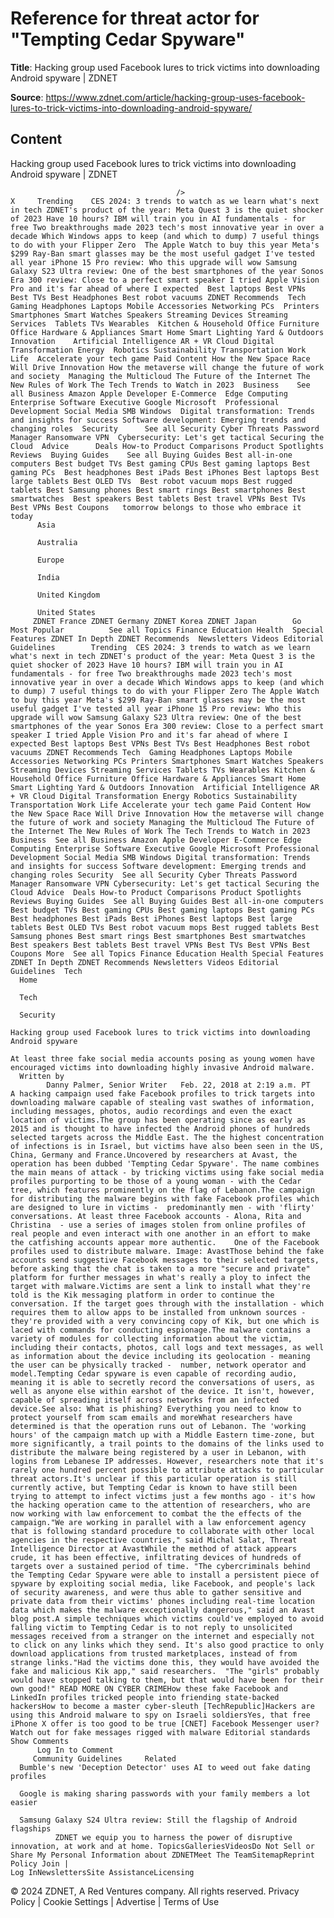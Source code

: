 # Reference for threat actor for "Tempting Cedar Spyware"

**Title**: Hacking group used Facebook lures to trick victims into downloading Android spyware | ZDNET

**Source**: https://www.zdnet.com/article/hacking-group-uses-facebook-lures-to-trick-victims-into-downloading-android-spyware/

## Content




Hacking group used Facebook lures to trick victims into downloading Android spyware | ZDNET


                                         />                                                                                                                                                                                                     X     Trending    CES 2024: 3 trends to watch as we learn what's next in tech ZDNET's product of the year: Meta Quest 3 is the quiet shocker of 2023 Have 10 hours? IBM will train you in AI fundamentals - for free Two breakthroughs made 2023 tech's most innovative year in over a decade Which Windows apps to keep (and which to dump) 7 useful things to do with your Flipper Zero  The Apple Watch to buy this year Meta's $299 Ray-Ban smart glasses may be the most useful gadget I've tested all year iPhone 15 Pro review: Who this upgrade will wow Samsung Galaxy S23 Ultra review: One of the best smartphones of the year Sonos Era 300 review: Close to a perfect smart speaker I tried Apple Vision Pro and it's far ahead of where I expected  Best laptops Best VPNs Best TVs Best Headphones Best robot vacuums ZDNET Recommends  Tech    Gaming Headphones Laptops Mobile Accessories Networking PCs  Printers Smartphones Smart Watches Speakers Streaming Devices Streaming Services  Tablets TVs Wearables  Kitchen & Household Office Furniture Office Hardware & Appliances Smart Home Smart Lighting Yard & Outdoors  Innovation    Artificial Intelligence AR + VR Cloud Digital Transformation Energy  Robotics Sustainability Transportation Work Life  Accelerate your tech game Paid Content How the New Space Race Will Drive Innovation How the metaverse will change the future of work and society  Managing the Multicloud The Future of the Internet The New Rules of Work The Tech Trends to Watch in 2023  Business    See all Business Amazon Apple Developer E-Commerce  Edge Computing Enterprise Software Executive Google Microsoft  Professional Development Social Media SMB Windows  Digital transformation: Trends and insights for success Software development: Emerging trends and changing roles  Security      See all Security Cyber Threats Password Manager Ransomware VPN  Cybersecurity: Let's get tactical Securing the Cloud  Advice      Deals How-to Product Comparisons Product Spotlights Reviews  Buying Guides    See all Buying Guides Best all-in-one computers Best budget TVs Best gaming CPUs Best gaming laptops Best gaming PCs  Best headphones Best iPads Best iPhones Best laptops Best large tablets Best OLED TVs  Best robot vacuum mops Best rugged tablets Best Samsung phones Best smart rings Best smartphones Best smartwatches  Best speakers Best tablets Best travel VPNs Best TVs Best VPNs Best Coupons   tomorrow belongs to those who embrace it today       
          Asia
        
          Australia
        
          Europe
        
          India
        
          United Kingdom
        
          United States
         ZDNET France ZDNET Germany ZDNET Korea ZDNET Japan        Go  Most Popular          See all Topics Finance Education Health  Special Features ZDNET In Depth ZDNET Recommends  Newsletters Videos Editorial Guidelines        Trending  CES 2024: 3 trends to watch as we learn what's next in tech ZDNET's product of the year: Meta Quest 3 is the quiet shocker of 2023 Have 10 hours? IBM will train you in AI fundamentals - for free Two breakthroughs made 2023 tech's most innovative year in over a decade Which Windows apps to keep (and which to dump) 7 useful things to do with your Flipper Zero The Apple Watch to buy this year Meta's $299 Ray-Ban smart glasses may be the most useful gadget I've tested all year iPhone 15 Pro review: Who this upgrade will wow Samsung Galaxy S23 Ultra review: One of the best smartphones of the year Sonos Era 300 review: Close to a perfect smart speaker I tried Apple Vision Pro and it's far ahead of where I expected Best laptops Best VPNs Best TVs Best Headphones Best robot vacuums ZDNET Recommends Tech  Gaming Headphones Laptops Mobile Accessories Networking PCs Printers Smartphones Smart Watches Speakers Streaming Devices Streaming Services Tablets TVs Wearables Kitchen & Household Office Furniture Office Hardware & Appliances Smart Home Smart Lighting Yard & Outdoors Innovation  Artificial Intelligence AR + VR Cloud Digital Transformation Energy Robotics Sustainability Transportation Work Life Accelerate your tech game Paid Content How the New Space Race Will Drive Innovation How the metaverse will change the future of work and society Managing the Multicloud The Future of the Internet The New Rules of Work The Tech Trends to Watch in 2023 Business  See all Business Amazon Apple Developer E-Commerce Edge Computing Enterprise Software Executive Google Microsoft Professional Development Social Media SMB Windows Digital transformation: Trends and insights for success Software development: Emerging trends and changing roles Security  See all Security Cyber Threats Password Manager Ransomware VPN Cybersecurity: Let's get tactical Securing the Cloud Advice  Deals How-to Product Comparisons Product Spotlights Reviews Buying Guides  See all Buying Guides Best all-in-one computers Best budget TVs Best gaming CPUs Best gaming laptops Best gaming PCs Best headphones Best iPads Best iPhones Best laptops Best large tablets Best OLED TVs Best robot vacuum mops Best rugged tablets Best Samsung phones Best smart rings Best smartphones Best smartwatches Best speakers Best tablets Best travel VPNs Best TVs Best VPNs Best Coupons More  See all Topics Finance Education Health Special Features ZDNET In Depth ZDNET Recommends Newsletters Videos Editorial Guidelines  Tech     
      Home
    
      Tech
    
      Security
      
    Hacking group used Facebook lures to trick victims into downloading Android spyware
   
    At least three fake social media accounts posing as young women have encouraged victims into downloading highly invasive Android malware.
      Written by 
            Danny Palmer, Senior Writer   Feb. 22, 2018 at 2:19 a.m. PT                      A hacking campaign used fake Facebook profiles to trick targets into downloading malware capable of stealing vast swathes of information, including messages, photos, audio recordings and even the exact location of victims.The group has been operating since as early as 2015 and is thought to have infected the Android phones of hundreds selected targets across the Middle East. The the highest concentration of infections is in Israel, but victims have also been seen in the US, China, Germany and France.Uncovered by researchers at Avast, the operation has been dubbed 'Tempting Cedar Spyware'. The name combines the main means of attack - by tricking victims using fake social media profiles purporting to be those of a young woman - with the Cedar tree, which features prominently on the flag of Lebanon.The campaign for distributing the malware begins with fake Facebook profiles which are designed to lure in victims -  predominantly men - with 'flirty' conversations. At least three Facebook accounts - Alona, Rita and Christina  - use a series of images stolen from online profiles of real people and even interact with one another in an effort to make the catfishing accounts appear more authentic.    One of the Facebook profiles used to distribute malware. Image: AvastThose behind the fake accounts send suggestive Facebook messages to their selected targets, before asking that the chat is taken to a more "secure and private" platform for further messages in what's really a ploy to infect the target with malware.Victims are sent a link to install what they're told is the Kik messaging platform in order to continue the conversation. If the target goes through with the installation - which requires them to allow apps to be installed from unknown sources - they're provided with a very convincing copy of Kik, but one which is laced with commands for conducting espionage.The malware contains a variety of modules for collecting information about the victim, including their contacts, photos, call logs and text messages, as well as information about the device including its geolocation - meaning the user can be physically tracked -  number, network operator and model.Tempting Cedar spyware is even capable of recording audio, meaning it is able to secretly record the conversations of users, as well as anyone else within earshot of the device. It isn't, however, capable of spreading itself across networks from an infected device.See also: What is phishing? Everything you need to know to protect yourself from scam emails and moreWhat researchers have determined is that the operation runs out of Lebanon. The 'working hours' of the campaign match up with a Middle Eastern time-zone, but more significantly, a trail points to the domains of the links used to distribute the malware being registered by a user in Lebanon, with logins from Lebanese IP addresses. However, researchers note that it's rarely one hundred percent possible to attribute attacks to particular threat actors.It's unclear if this particular operation is still currently active, but Tempting Cedar is known to have still been trying to attempt to infect victims just a few months ago - it's how the hacking operation came to the attention of researchers, who are now working with law enforcement to combat the the effects of the campaign."We are working in parallel with a law enforcement agency that is following standard procedure to collaborate with other local agencies in the respective countries," said Michal Salat, Threat Intelligence Director at AvastWhile the method of attack appears crude, it has been effective, infiltrating devices of hundreds of targets over a sustained period of time. "The cybercriminals behind the Tempting Cedar Spyware were able to install a persistent piece of spyware by exploiting social media, like Facebook, and people's lack of security awareness, and were thus able to gather sensitive and private data from their victims' phones including real-time location data which makes the malware exceptionally dangerous," said an Avast blog post.A simple techniques which victims could've employed to avoid falling victim to Tempting Cedar is to not reply to unsolicited messages received from a stranger on the internet and especially not to click on any links which they send. It's also good practice to only download applications from trusted marketplaces, instead of from strange links."Had the victims done this, they would have avoided the fake and malicious Kik app," said researchers.  "The "girls" probably would have stopped talking to them, but that would have been for their own good!" READ MORE ON CYBER CRIMEHow these fake Facebook and LinkedIn profiles tricked people into friending state-backed hackersHow to become a master cyber-sleuth [TechRepublic]Hackers are using this Android malware to spy on Israeli soldiersYes, that free iPhone X offer is too good to be true [CNET] Facebook Messenger user? Watch out for fake messages rigged with malware Editorial standards  Show Comments  
          Log In to Comment
         Community Guidelines     Related   
      Bumble's new 'Deception Detector' uses AI to weed out fake dating profiles
      
      Google is making sharing passwords with your family members a lot easier
      
      Samsung Galaxy S24 Ultra review: Still the flagship of Android flagships
              ZDNET we equip you to harness the power of disruptive innovation, at work and at home. TopicsGalleriesVideosDo Not Sell or Share My Personal Information about ZDNETMeet The TeamSitemapReprint Policy Join |
    Log InNewslettersSite AssistanceLicensing     
  © 2024 ZDNET, A Red Ventures company. All rights reserved.
 Privacy Policy |
  Cookie Settings |
  Advertise |
  Terms of Use 


